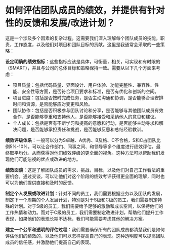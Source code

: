 # 如何评估团队成员的绩效，并提供有针对性的反馈和发展/改进计划？

这是一个涉及多个因素的复杂过程。这需要我们深入理解每个团队成员的技能，职责，工作态度，以及他们对项目和团队目标的贡献。这里是我通常会采取的一些策略：

**设定明确的绩效指标**：这些指标应该是具体，可衡量，相关，可实现和有时限的（SMART），并且与公司的总体目标和策略保持一致。需要从以下几个方面来考虑：
- 项目质量：包括代码质量、界面设计、用户体验、功能完整性、兼容性、性能、安全性等方面，是否符合项目要求和标准，是否有优化和创新的空间。
- 项目进度：包括是否按时完成任务，是否主动沟通和协调，是否能够合理安排时间和资源，是否能够应对变更和风险。
- 团队协作：包括是否积极参与团队讨论和分享，是否能够与其他团队成员有效合作，是否能够尊重和支持他人，是否能够接受和采纳他人的意见和建议。
- 个人成长：包括是否有不断学习和提高的意愿和行动，是否能够主动寻求和解决问题，是否能够承担责任和挑战，是否能够反思和总结经验教训。

**绩效评级体系**：一般可以分为S卓越、A优秀、B及格、C不合格，S和C占团队比例5%-10%，可以让合作部门、同事之间、和领导等多个维度进行绩效评估，最终取平均分。从而获得对他们绩效评级的更全面的视角。这种方法可以帮助我们发现他们可能忽视的优点或改进的地方。

**绩效面谈**：这是了解团队成员的需求，挑战，目标，以及他们对自己工作看法的重要机会。通过交谈，可以让他们对这个阶段的绩效考评获得更全面的理解，同时也可以为他们提供直接和及时的反馈。

**制定个人发展或改进计划**：针对不同的员工，我们需要根据业务以及团队的发展，制定下一个周期的个人发展计划，特别是对于S级和C级的员工，我们需要制定特殊的计划。对于S级的员工，我们需要给予足够的激励和成长空间，以保持他们的工作热情和动力。而对于C级的员工，我们需要制定改进计划，帮助他们提升工作表现，如果他们的表现长期不达标，我们可能需要考虑其他的解决方案。

**建立一个公平和透明的评估过程**：我们需要确保所有的团队成员都清楚我们是如何评估他们的绩效的，以及他们可以怎样提高自己的表现。这种透明度可以提高团队成员的信任感，并激励他们提高自己的表现。